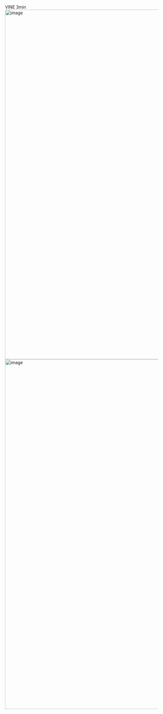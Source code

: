 VINE 3min
<img width="2658" height="1148" alt="image" src="https://github.com/user-attachments/assets/a4b6d335-829c-45e1-8183-03f7da804b6f" />
<img width="2666" height="1148" alt="image" src="https://github.com/user-attachments/assets/fbe3fb8e-c4ac-4d83-81dd-ebeef8701745" />
